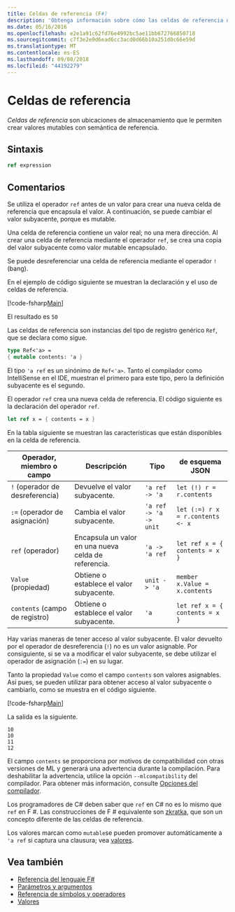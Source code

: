 ```yaml
---
title: Celdas de referencia (F#)
description: 'Obtenga información sobre cómo las celdas de referencia de F # son ubicaciones de almacenamiento que le permiten crear valores mutables con semántica de referencia.'
ms.date: 05/16/2016
ms.openlocfilehash: e2e1a91c62fd76e4992bc5ae11bb672766850718
ms.sourcegitcommit: c7f3e2e9d6ead6cc3acd0d66b10a251d0c66e59d
ms.translationtype: MT
ms.contentlocale: es-ES
ms.lasthandoff: 09/08/2018
ms.locfileid: "44192279"
---
```

# <a name="reference-cells"></a>Celdas de referencia

*Celdas de referencia* son ubicaciones de almacenamiento que le permiten crear valores mutables con semántica de referencia.

## <a name="syntax"></a>Sintaxis

```fsharp
ref expression
```

## <a name="remarks"></a>Comentarios

Se utiliza el operador `ref` antes de un valor para crear una nueva celda de referencia que encapsula el valor. A continuación, se puede cambiar el valor subyacente, porque es mutable.

Una celda de referencia contiene un valor real; no una mera dirección. Al crear una celda de referencia mediante el operador `ref`, se crea una copia del valor subyacente como valor mutable encapsulado.

Se puede desreferenciar una celda de referencia mediante el operador `!` (bang).

En el ejemplo de código siguiente se muestran la declaración y el uso de celdas de referencia.

[!code-fsharp[Main](../../../samples/snippets/fsharp/lang-ref-1/snippet2201.fs)]

El resultado es `50`

Las celdas de referencia son instancias del tipo de registro genérico `Ref`, que se declara como sigue.

```fsharp
type Ref<'a> =
{ mutable contents: 'a }
```

El tipo `'a ref` es un sinónimo de `Ref<'a>`. Tanto el compilador como IntelliSense en el IDE, muestran el primero para este tipo, pero la definición subyacente es el segundo.

El operador `ref` crea una nueva celda de referencia. El código siguiente es la declaración del operador `ref`.

```fsharp
let ref x = { contents = x }
```

En la tabla siguiente se muestran las características que están disponibles en la celda de referencia.

|Operador, miembro o campo|Descripción|Tipo|de esquema JSON|
|--------------------------|-----------|----|----------|
|`!` (operador de desreferencia)|Devuelve el valor subyacente.|`'a ref -> 'a`|`let (!) r = r.contents`|
|`:=` (operador de asignación)|Cambia el valor subyacente.|`'a ref -> 'a -> unit`|`let (:=) r x = r.contents <- x`|
|`ref` (operador)|Encapsula un valor en una nueva celda de referencia.|`'a -> 'a ref`|`let ref x = { contents = x }`|
|`Value` (propiedad)|Obtiene o establece el valor subyacente.|`unit -> 'a`|`member x.Value = x.contents`|
|`contents` (campo de registro)|Obtiene o establece el valor subyacente.|`'a`|`let ref x = { contents = x }`|
Hay varias maneras de tener acceso al valor subyacente. El valor devuelto por el operador de desreferencia (`!`) no es un valor asignable. Por consiguiente, si se va a modificar el valor subyacente, se debe utilizar el operador de asignación (`:=`) en su lugar.

Tanto la propiedad `Value` como el campo `contents` son valores asignables. Así pues, se pueden utilizar para obtener acceso al valor subyacente o cambiarlo, como se muestra en el código siguiente.

[!code-fsharp[Main](../../../samples/snippets/fsharp/lang-ref-1/snippet2203.fs)]

La salida es la siguiente.

```
10
10
11
12
```

El campo `contents` se proporciona por motivos de compatibilidad con otras versiones de ML y generará una advertencia durante la compilación. Para deshabilitar la advertencia, utilice la opción `--mlcompatibility` del compilador. Para obtener más información, consulte [Opciones del compilador](compiler-options.md).

Los programadores de C# deben saber que `ref` en C# no es lo mismo que `ref` en F #. Las construcciones de F # equivalente son [zkratka](byrefs.md), que son un concepto diferente de las celdas de referencia.

Los valores marcan como `mutable`se pueden promover automáticamente a `'a ref` si captura una clausura; vea [valores](values/index.md).

## <a name="see-also"></a>Vea también

- [Referencia del lenguaje F#](index.md)
- [Parámetros y argumentos](parameters-and-arguments.md)
- [Referencia de símbolos y operadores](symbol-and-operator-reference/index.md)
- [Valores](values/index.md)
